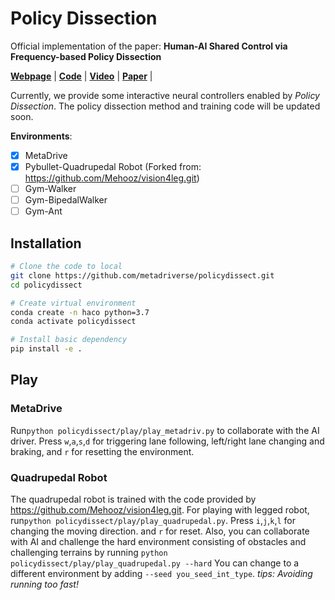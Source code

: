 # Policy Dissection

Official implementation of the paper: **Human-AI Shared Control via Frequency-based Policy Dissection** 

[**Webpage**](https://metadriverse.github.io/policydissect/) | 
[**Code**](https://github.com/metadriverse/policydissect) | 
[**Video**](https://youtu.be/2Shqhwgom3A) |
[**Paper**](https://arxiv.org/pdf/2206.00152.pdf) |

[comment]: <> ([**Poster**]&#40;https://github.com/decisionforce/HACO/blob/main/docs/iclr_poster.pdf&#41; )

Currently, we provide some interactive neural controllers enabled by *Policy Dissection*. 
The policy dissection method and training code will be updated soon.


**Environments**:

- [x] MetaDrive
- [x] Pybullet-Quadrupedal Robot (Forked from: https://github.com/Mehooz/vision4leg.git)
- [ ] Gym-Walker
- [ ] Gym-BipedalWalker
- [ ] Gym-Ant

## Installation
```bash
# Clone the code to local
git clone https://github.com/metadriverse/policydissect.git
cd policydissect

# Create virtual environment
conda create -n haco python=3.7
conda activate policydissect

# Install basic dependency
pip install -e .
```

## Play 
### MetaDrive
Run```python policydissect/play/play_metadriv.py``` to collaborate with the AI driver. 
Press ```w```,```a```,```s```,```d``` for triggering lane following, left/right lane changing and braking, and
```r``` for resetting the environment.

### Quadrupedal Robot
The quadrupedal robot is trained with the code provided by https://github.com/Mehooz/vision4leg.git.
For playing with legged robot, run```python policydissect/play/play_quadrupedal.py```.
Press ```i```,```j```,```k```,```l``` for changing the moving direction. and ```r``` for reset.
Also, you can collaborate with AI and challenge the hard environment consisting of obstacles and challenging terrains by running ```python policydissect/play/play_quadrupedal.py --hard```
You can change to a different environment by adding ```--seed you_seed_int_type```.
*tips: Avoiding running too fast!*

